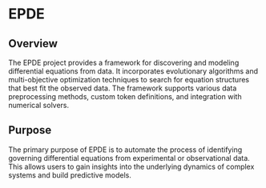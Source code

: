 # EPDE

## Overview

The EPDE project provides a framework for discovering and modeling differential equations from data. It incorporates evolutionary algorithms and multi-objective optimization techniques to search for equation structures that best fit the observed data. The framework supports various data preprocessing methods, custom token definitions, and integration with numerical solvers.

## Purpose

The primary purpose of EPDE is to automate the process of identifying governing differential equations from experimental or observational data. This allows users to gain insights into the underlying dynamics of complex systems and build predictive models.
